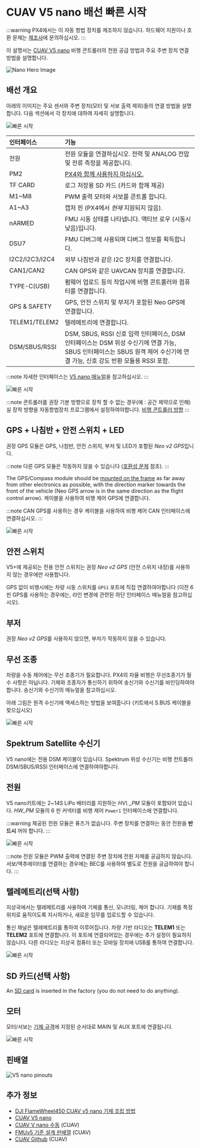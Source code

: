 # CUAV V5 nano 배선 빠른 시작

:::warning PX4에서는 이 자동 항법 장치를 제조하지 않습니다. 하드웨어 지원이나 호환 문제는 [제조사](https://store.cuav.net/)에 문의하십시오.
:::

이 설명서는 [ CUAV V5 nano](../flight_controller/cuav_v5_nano.md) 비행 콘트롤러의 전원 공급 방법과 주요 주변 장치 연결 방법을 설명합니다.

![Nano Hero Image](../../assets/flight_controller/cuav_v5_nano/v5_nano_01.png)


## 배선 개요

아래의 이미지는 주요 센서와 주변 장치(모터 및 서보 출력 제외)들의 연결 방법을 설명합니다. 다음 섹션에서 각 장치에 대하여 자세히 설명합니다.

![빠른 시작](../../assets/flight_controller/cuav_v5_nano/connection/v5_nano_quickstart_02.png)

| 인터페이스           | 기능                                                                                                                  |
|:--------------- |:------------------------------------------------------------------------------------------------------------------- |
| 전원              | 전원 모듈을 연결하십시오. 전력 및 ANALOG 전압 및 전류 측정을 제공합니다.                                                                       |
| PM2             | [PX4와 함께 사용하지 마십시오.](../flight_controller/cuav_v5_nano.md#compatibility_pm2)                                        |
| TF CARD         | 로그 저장용 SD 카드 (카드와 함께 제공)                                                                                            |
| M1~M8           | PWM 출력 모터와 서보를 콘트롤 합니다.                                                                                             |
| A1~A3           | 캡처 핀 (PX4에서 *현재* 지원되지 않음).                                                                                          |
| nARMED          | FMU 시동 상태를 나타냅니다. 액티브 로우 (시동시 낮음)입니다.                                                                               |
| DSU7            | FMU 디버그에 사용되며 디버그 정보를 획득합니다.                                                                                        |
| I2C2/I2C3/I2C4  | 외부 나침반과 같은 I2C 장치를 연결합니다.                                                                                           |
| CAN1/CAN2       | CAN GPS와 같은 UAVCAN 장치를 연결합니다.                                                                                       |
| TYPE-C\(USB\) | 펌웨어 업로드 등의 작업시에 비행 콘트롤러와 컴퓨터를 연결합니다.                                                                                |
| GPS & SAFETY    | GPS, 안전 스위치 및 부저가 포함된 Neo GPS에 연결합니다.                                                                               |
| TELEM1/TELEM2   | 텔레메트리에 연결합니다.                                                                                                       |
| DSM/SBUS/RSSI   | DSM, SBUS, RSSI 신호 입력 인터페이스, DSM 인터페이스는 DSM 위성 수신기에 연결 가능, SBUS 인터페이스는 SBUS 원격 제어 수신기에 연결 가능, 신호 강도 반환 모듈용 RSSI 포함. |

:::note
자세한 인터페이스는 [V5 nano 매뉴얼](http://manual.cuav.net/V5-nano.pdf)을 참고하십시오.
:::

![빠른 시작](../../assets/flight_controller/cuav_v5_nano/connection/v5_nano_quickstart_03.png)

:::note
콘트롤러를 권장 기본 방향으로 장착 할 수 없는 경우(예 : 공간 제약으로 인해) 실 장착 방향을 자동항법장치 프로그램에서 설정하여야합니다. [비행 콘트롤러 방향](../advanced_features/rtk-gps.md)
:::

## GPS + 나침반 + 안전 스위치 + LED

권장 GPS 모듈은 GPS, 나침반, 안전 스위치, 부저 및 LED가 포함된 *Neo v2 GPS*입니다.

:::note
다른 GPS 모듈은 작동하지 않을 수 있습니다 ([호환성 문제](../flight_controller/cuav_v5_nano.md#compatibility_gps) 참조).
:::

The GPS/Compass module should be [mounted on the frame](../assembly/mount_gps_compass.md) as far away from other electronics as possible, with the direction marker towards the front of the vehicle (Neo GPS arrow is in the same direction as the flight control arrow). 케이블을 사용하여 비행 제어 GPS에 연결합니다.

:::note
CAN GPS를 사용하는 경우 케이블을 사용하여 비행 제어 CAN 인터페이스에 연결하십시오.
:::

![빠른 시작](../../assets/flight_controller/cuav_v5_nano/connection/v5_nano_quickstart_04.png)


## 안전 스위치

V5+에 제공되는 전용 안전 스위치는 권장 *Neo v2 GPS* (안전 스위치 내장)를 사용하지 않는 경우에만 사용합니다.

GPS 없이 비행시에는 차량 시동 스위치를 `GPS1` 포트에 직접 연결하여야합니다 (이전 6 핀 GPS를 사용하는 경우에는,  라인 변경에 관련된 하단 인터페이스 매뉴얼을 참고하십시오).


## 부저

권장 *Neo v2 GPS*를 사용하지 않으면, 부저가 작동하지 않을 수 있습니다.


## 무선 조종

차량을 수동 제어에는 무선 조종기가 필요합니다. PX4의 자율 비행은 무선조종기가 필수 사항은 아닙니다. 기체와 조종자가 통신하기 위하여 송신기와 수신기를 바인딩하여야 합니다. 송신기와 수신기의 매뉴얼을 참고하십시오.

아래 그림은 원격 수신기에 액세스하는 방법을 보여줍니다 (키트에서 S.BUS 케이블을 찾으십시오)

![빠른 시작](../../assets/flight_controller/cuav_v5_nano/connection/v5_nano_quickstart_05.png)


## Spektrum Satellite 수신기

V5 nano에는 전용 DSM 케이블이 있습니다. Spektrum 위성 수신기는 비행 컨트롤러 DSM/SBUS/RSSI 인터페이스에 연결하여야합니다.


## 전원

V5 nano키트에는 2~14S LiPo 배터리를 지원하는 *HV\ _PM* 모듈이 포함되어 있습니다. *HW\_PM* 모듈의 6 핀 커넥터를 비행 제어 `Power1` 인터페이스에 연결합니다.

:::warning
제공된 전원 모듈은 퓨즈가 없습니다. 주변 장치를 연결하는 동안 전원을 **반드시** 꺼야 합니다.
:::

![빠른 시작](../../assets/flight_controller/cuav_v5_nano/connection/v5_nano_quickstart_06.png)

:::note
전원 모듈은 PWM 출력에 연결된 주변 장치에 전원 자체를 공급하지 않습니다.
서보/액추에이터를 연결하는 경우에는 BEC를 사용하여 별도로 전원을 공급하여야 합니다. 
:::

## 텔레메트리(선택 사항)

지상국에서는 텔레메트리를 사용하여 기체를 통신, 모니터링, 제어 합니다. 기체를 특정 위치로 움직이도록 지시하거나, 새로운 임무를 업로드할 수 있습니다.

통신 채널은 텔레메트리를 통하여 이루어집니다. 차량 기반 라디오는 **TELEM1** 또는 **TELEM2** 포트에 연결합니다. 이 포트에 연결되어있는 경우에는 추가 설정이 필요하지 않습니다. 다른 라디오는 지상국 컴퓨터 또는 모바일 장치에 USB를 통하여 연결합니다.

![빠른 시작](../../assets/flight_controller/cuav_v5_nano/connection/v5_nano_quickstart_07.png)


<span id="sd_card"></span>
## SD 카드(선택 사항)

An [SD card](../getting_started/px4_basic_concepts.md#sd-cards-removable-memory) is inserted in the factory (you do not need to do anything).


## 모터

모터/서보는 [기체 규격](../airframes/airframe_reference.md)에 지정된 순서대로 MAIN 및 AUX 포트에 연결됩니다.

![빠른 시작](../../assets/flight_controller/cuav_v5_nano/connection/v5_nano_quickstart_06.png)


## 핀배열

![V5 nano pinouts](../../assets/flight_controller/cuav_v5_nano/v5_nano_pinouts.png)


## 추가 정보

- [DJI FlameWheel450 CUAV v5 nano 기체 조립 방법](../frames_multicopter/dji_f450_cuav_5nano.md)
- [CUAV V5 nano](../flight_controller/cuav_v5_nano.md)
- [CUAV V nano 수동](http://manual.cuav.net/V5-nano.pdf) (CUAV)
- [FMUv5 기준 설계 핀배열](https://docs.google.com/spreadsheets/d/1-n0__BYDedQrc_2NHqBenG1DNepAgnHpSGglke-QQwY/edit#gid=912976165) (CUAV)
- [CUAV Github](https://github.com/cuav) (CUAV)
